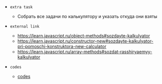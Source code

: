 - `extra task`
    - Собрать все задачи по калькулятору и указать откуда они взяты

- `external link`
    - https://learn.javascript.ru/object-methods#sozdayte-kalkulyator
    - https://learn.javascript.ru/constructor-new#sozdayte-kalkulyator-pri-pomoschi-konstruktora-new-calculator
    - https://learn.javascript.ru/array-methods#sozdat-rasshiryaemyy-kalkulyator

- `codes`
    - [codes](../codes-extra/calculator-js.ts)

  
